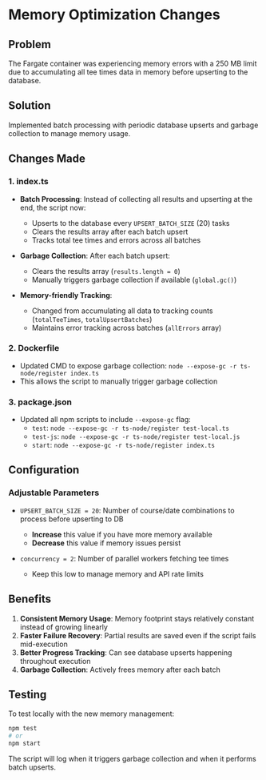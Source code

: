 # Memory Optimization Changes

## Problem
The Fargate container was experiencing memory errors with a 250 MB limit due to accumulating all tee times data in memory before upserting to the database.

## Solution
Implemented batch processing with periodic database upserts and garbage collection to manage memory usage.

## Changes Made

### 1. index.ts
- **Batch Processing**: Instead of collecting all results and upserting at the end, the script now:
  - Upserts to the database every `UPSERT_BATCH_SIZE` (20) tasks
  - Clears the results array after each batch upsert
  - Tracks total tee times and errors across all batches
  
- **Garbage Collection**: After each batch upsert:
  - Clears the results array (`results.length = 0`)
  - Manually triggers garbage collection if available (`global.gc()`)
  
- **Memory-friendly Tracking**: 
  - Changed from accumulating all data to tracking counts (`totalTeeTimes`, `totalUpsertBatches`)
  - Maintains error tracking across batches (`allErrors` array)

### 2. Dockerfile
- Updated CMD to expose garbage collection: `node --expose-gc -r ts-node/register index.ts`
- This allows the script to manually trigger garbage collection

### 3. package.json
- Updated all npm scripts to include `--expose-gc` flag:
  - `test`: `node --expose-gc -r ts-node/register test-local.ts`
  - `test-js`: `node --expose-gc -r ts-node/register test-local.js`
  - `start`: `node --expose-gc -r ts-node/register index.ts`

## Configuration

### Adjustable Parameters
- `UPSERT_BATCH_SIZE = 20`: Number of course/date combinations to process before upserting to DB
  - **Increase** this value if you have more memory available
  - **Decrease** this value if memory issues persist
  
- `concurrency = 2`: Number of parallel workers fetching tee times
  - Keep this low to manage memory and API rate limits

## Benefits
1. **Consistent Memory Usage**: Memory footprint stays relatively constant instead of growing linearly
2. **Faster Failure Recovery**: Partial results are saved even if the script fails mid-execution
3. **Better Progress Tracking**: Can see database upserts happening throughout execution
4. **Garbage Collection**: Actively frees memory after each batch

## Testing
To test locally with the new memory management:
```bash
npm test
# or
npm start
```

The script will log when it triggers garbage collection and when it performs batch upserts.

